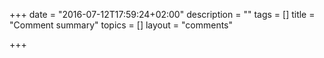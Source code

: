 +++
date = "2016-07-12T17:59:24+02:00"
description = ""
tags = []
title = "Comment summary"
topics = []
layout = "comments"

+++